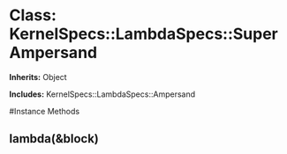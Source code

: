 # Class: KernelSpecs::LambdaSpecs::SuperAmpersand
**Inherits:** Object
    
**Includes:** KernelSpecs::LambdaSpecs::Ampersand
  




#Instance Methods
## lambda(&block) [](#method-i-lambda)

